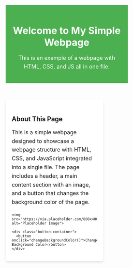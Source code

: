 <!DOCTYPE html>
<html lang="en">
<head>
  <meta charset="UTF-8">
  <meta name="viewport" content="width=device-width, initial-scale=1.0">
  <title>Simple Webpage</title>
  <style>
    /* Basic Reset */
    * {
      margin: 0;
      padding: 0;
      box-sizing: border-box;
    }

    body {
      font-family: Arial, sans-serif;
      background-color: #f4f7fc;
      padding: 20px;
      display: flex;
      flex-direction: column;
      align-items: center;
    }

    header {
      width: 100%;
      background-color: #4CAF50;
      color: white;
      padding: 20px;
      text-align: center;
    }

    .content {
      width: 80%;
      max-width: 800px;
      margin: 20px 0;
      background-color: #fff;
      padding: 20px;
      border-radius: 8px;
      box-shadow: 0 4px 6px rgba(0, 0, 0, 0.1);
    }

    h1 {
      font-size: 32px;
      margin-bottom: 10px;
    }

    p {
      font-size: 18px;
      line-height: 1.6;
      margin-bottom: 20px;
    }

    .button-container {
      text-align: center;
    }

    button {
      padding: 10px 20px;
      background-color: #007bff;
      color: white;
      border: none;
      border-radius: 5px;
      font-size: 16px;
      cursor: pointer;
    }

    button:hover {
      background-color: #0056b3;
    }

    img {
      width: 100%;
      max-width: 100%;
      border-radius: 8px;
      margin-top: 20px;
    }
  </style>
</head>
<body>

  <header>
    <h1>Welcome to My Simple Webpage</h1>
    <p>This is an example of a webpage with HTML, CSS, and JS all in one file.</p>
  </header>

  <div class="content">
    <h2>About This Page</h2>
    <p>
      This is a simple webpage designed to showcase a webpage structure with HTML, CSS, and JavaScript integrated into a single file.
      The page includes a header, a main content section with an image, and a button that changes the background color of the page.
    </p>

    <img src="https://via.placeholder.com/800x400" alt="Placeholder Image">

    <div class="button-container">
      <button onclick="changeBackgroundColor()">Change Background Color</button>
    </div>
  </div>

  <script>
    // JavaScript function to change background color
    function changeBackgroundColor() {
      // Generate a random color
      const colors = ['#ff7f7f', '#7fffd4', '#ffd700', '#f0e68c', '#add8e6', '#98fb98'];
      const randomColor = colors[Math.floor(Math.random() * colors.length)];
      document.body.style.backgroundColor = randomColor;
    }
  </script>

</body>
</html>
